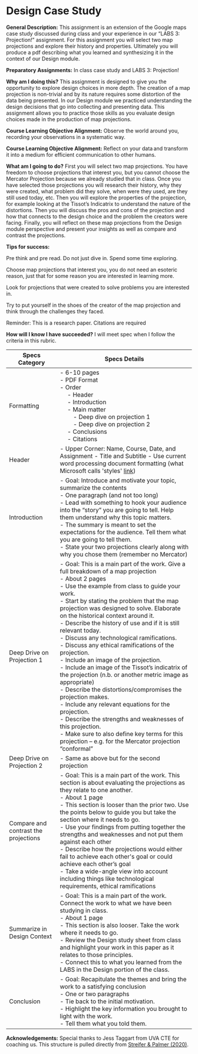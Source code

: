 # Design Case Study
**General Description:** This assignment is an extension of the Google maps case study discussed during class and your experience in our “LABS 3: Projection!” assignment. For this assignment you will select two map projections and explore their history and properties. Ultimately you will produce a pdf describing what you learned and synthesizing it in the context of our Design module. 

 
**Preparatory Assignments:** In class case study and LABS 3: Projection! 

**Why am I doing this?** This assignment is designed to give you the opportunity to explore design choices in more depth. The creation of a map projection is non-trivial and by its nature requires some distortion of the data being presented. In our Design module we practiced understanding the design decisions that go into collecting and presenting data. This assignment allows you to practice those skills as you evaluate design choices made in the production of map projections. 

 

**Course Learning Objective Alignment:** Observe the world around you, recording your observations in a systematic way. 

**Course Learning Objective Alignment:** Reflect on your data and transform it into a medium for efficient communication to other humans. 

 

 

**What am I going to do?** First you will select two map projections. You have freedom to choose projections that interest you, but you cannot choose the Mercator Projection because we already studied that in class. Once you have selected those projections you will research their history, why they were created, what problem did they solve, when were they used, are they still used today, etc. Then you will explore the properties of the projection, for example looking at the Tissot’s Indicatrix to understand the nature of the distortions. Then you will discuss the pros and cons of the projection and how that connects to the design choice and the problem the creators were facing. Finally, you will reflect on these map projections from the Design module perspective and present your insights as well as compare and contrast the projections. 

 

 

**Tips for success:**

Pre think and pre read. Do not just dive in. Spend some time exploring. 

Choose map projections that interest you, you do not need an esoteric reason, just that for some reason you are interested in learning more. 

Look for projections that were created to solve problems you are interested in. 

Try to put yourself in the shoes of the creator of the map projection and think through the challenges they faced. 

Reminder: This is a research paper. Citations are required 

  

**How will I know I have succeeded?** I will meet spec when I follow the criteria in this rubric. 

| Specs Category | Specs Details                                                                                                                                                                                                                                            |
|----------------|----------------------------------------------------------------------------------------------------------------------------------------------------------------------------------------------------------------------------------------------------------|
| Formatting     | - 6-10 pages <br /> - PDF Format <br /> - Order <br /> &emsp; - Header <br /> &emsp; - Introduction <br /> &emsp; - Main matter <br /> &emsp;&emsp; - Deep dive on projection 1 <br /> &emsp;&emsp; - Deep dive on projection 2 <br /> &emsp; - Conclusions <br /> &emsp; - Citations <br /> |
| Header         | - Upper Corner: Name, Course, Date, and Assignment - Title and Subtitle - Use current word processing document formatting (what Microsoft calls 'styles' [link](https://support.microsoft.com/en-gb/office/customize-or-create-new-styles-d38d6e47-f6fc-48eb-a607-1eb120dec563)) |
|Introduction    |  - Goal: Introduce and motivate your topic, summarize the contents <br /> - One paragraph (and not too long) <br /> - Lead with something to hook your audience into the “story” you are going to tell. Help them understand why this topic matters. <br /> - The summary is meant to set the expectations for the audience. Tell them what you are going to tell them. <br />  - State your two projections clearly along with why you chose them (remember no Mercator) <br /> |
|Deep Drive on Projection 1 |   - Goal: This is a main part of the work. Give a full breakdown of a map projection <br />  - About 2 pages <br />  - Use the example from class to guide your work. <br /> - Start by stating the problem that the map projection was designed to solve. Elaborate on the historical context around it. <br />  - Describe the history of use and if it is still relevant today. <br />  - Discuss any technological ramifications. <br />  - Discuss any ethical ramifications of the projection. <br />  - Include an image of the projection. <br /> - Include an image of the Tissot’s indicatrix of the projection (n.b. or another metric image as appropriate) <br />  - Describe the distortions/compromises the projection makes. <br />  - Include any relevant equations for the projection. <br />  - Describe the strengths and weaknesses of this projection. <br />  - Make sure to also define key terms for this projection – e.g. for the Mercator projection “conformal” <br /> |
|Deep Drive on Projection 2 | - Same as above but for the second projection |
|Compare and contrast the projections | - Goal: This is a main part of the work. This section is about evaluating the projections as they relate to one another. <br /> - About 1 page <br />   - This section is looser than the prior two. Use the points below to guide you but take the section where it needs to go. <br />   - Use your findings from putting together the strengths and weaknesses and not put them against each other <br />  - Describe how the projections would either fail to achieve each other's goal or could achieve each other’s goal <br />  - Take a wide-angle view into account including things like technological requirements, ethical ramifications <br /> |
|Summarize in Design Context |  - Goal: This is a main part of the work. Connect the work to what we have been studying in class. <br /> - About 1 page <br /> - This section is also looser. Take the work where it needs to go. <br /> - Review the Design study sheet from class and highlight your work in this paper as it relates to those principles.  <br /> - Connect this to what you learned from the LABS in the Design portion of the class. <br /> |
|Conclusion |   - Goal: Recapitulate the themes and bring the work to a satisfying conclusion <br /> - One or two paragraphs <br /> - Tie back to the initial motivation. <br /> - Highlight the key information you brought to light with the work. <br /> - Tell them what you told them. <br /> |

**Acknowledgements:** Special thanks to Jess Taggart from UVA CTE for coaching us. This structure is pulled directly from [Streifer & Palmer (2020)](https://cte.virginia.edu/blog/2020/12/04/alternative-grading-practices-support-both-equity-and-learning). 